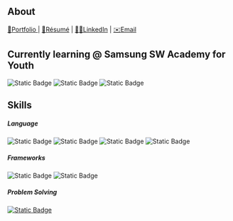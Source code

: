 <div align=left>

  ## About
  
  [💼Portfolio
  ](https://rkdbq.github.io/portfolio/) | [📄Résumé](https://rkdbq.github.io/portfolio/uploads/resume_ENG.pdf) | [👨‍💻LinkedIn](https://www.linkedin.com/in/rkdbq/) | [✉️Email](mailto:rkdbq001011@gmail.com)
  
  ## Currently learning @ Samsung SW Academy for Youth

  ![Static Badge](https://img.shields.io/badge/Java-111111?style=flat&labelColor=%235382a1&color=%235382a1)
  ![Static Badge](https://img.shields.io/badge/Kotlin-111111?style=flat&logo=kotlin&logoColor=white&labelColor=%237F52FF&color=%237F52FF)
  ![Static Badge](https://img.shields.io/badge/Android-111111?style=flat&logo=android&logoColor=white&labelColor=%2334A853&color=%2334A853)

  ## Skills

  ##### Language
  ![Static Badge](https://img.shields.io/badge/C-111111?style=flat&logo=c&logoColor=white&labelColor=%23A8B9CC&color=%23A8B9CC)
  ![Static Badge](https://img.shields.io/badge/C++-111111?style=flat&logo=c%2B%2B&logoColor=white&labelColor=%2300599C&color=%2300599C)
  ![Static Badge](https://img.shields.io/badge/Python-111111?style=flat&logo=python&logoColor=white&labelColor=%233776AB&color=%233776AB)
  ![Static Badge](https://img.shields.io/badge/Dart-111111?style=flat&logo=dart&logoColor=white&labelColor=%230175C2&color=%230175C2)

  ##### Frameworks
  ![Static Badge](https://img.shields.io/badge/Flutter-111111?style=flat&logo=flutter&logoColor=white&labelColor=%2302569B&color=%2302569B)
  ![Static Badge](https://img.shields.io/badge/Firebase-111111?style=flat&logo=firebase&logoColor=white&labelColor=%23DD2C00&color=%23DD2C00)

  ##### Problem Solving
  
  [![Static Badge](https://img.shields.io/badge/solved.ac-Platinum%20IV-platinum?style=flat&color=%2327E2A5)](https://solved.ac/profile/rkdbg11752) 
  
</div>
